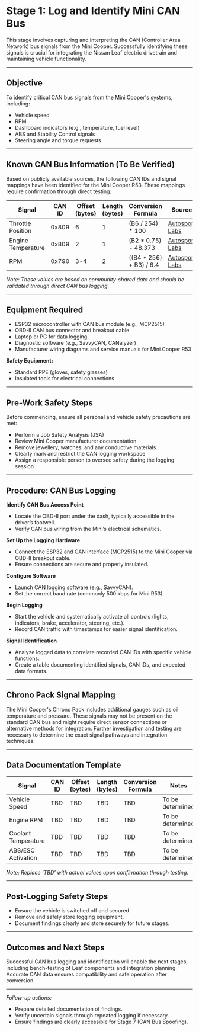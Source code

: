 # Stage 1: Log and Identify Mini CAN Bus

This stage involves capturing and interpreting the CAN (Controller Area Network) bus signals from the Mini Cooper. Successfully identifying these signals is crucial for integrating the Nissan Leaf electric drivetrain and maintaining vehicle functionality.

---

## Objective

To identify critical CAN bus signals from the Mini Cooper's systems, including:

- Vehicle speed
- RPM
- Dashboard indicators (e.g., temperature, fuel level)
- ABS and Stability Control signals
- Steering angle and torque requests

---

## Known CAN Bus Information (To Be Verified)

Based on publicly available sources, the following CAN IDs and signal mappings have been identified for the Mini Cooper R53. These mappings require confirmation through direct testing:

| Signal               | CAN ID | Offset (bytes) | Length (bytes) | Conversion Formula                   | Source |
|----------------------|--------|----------------|----------------|--------------------------------------|--------|
| Throttle Position    | 0x809  | 6              | 1              | (B6 / 254) * 100                     | [Autosport Labs](https://wiki.autosportlabs.com/CAN_Bus_database) |
| Engine Temperature   | 0x809  | 2              | 1              | (B2 * 0.75) - 48.373                 | [Autosport Labs](https://wiki.autosportlabs.com/CAN_Bus_database) |
| RPM                  | 0x790  | 3-4            | 2              | ((B4 * 256) + B3) / 6.4              | [Autosport Labs](https://wiki.autosportlabs.com/CAN_Bus_database) |

*Note: These values are based on community-shared data and should be validated through direct CAN bus logging.*

---

## Equipment Required

- ESP32 microcontroller with CAN bus module (e.g., MCP2515)
- OBD-II CAN bus connector and breakout cable
- Laptop or PC for data logging
- Diagnostic software (e.g., SavvyCAN, CANalyzer)
- Manufacturer wiring diagrams and service manuals for Mini Cooper R53

**Safety Equipment:**

- Standard PPE (gloves, safety glasses)
- Insulated tools for electrical connections

---

## Pre-Work Safety Steps

Before commencing, ensure all personal and vehicle safety precautions are met:

- Perform a Job Safety Analysis (JSA)
- Review Mini Cooper manufacturer documentation
- Remove jewellery, watches, and any conductive materials
- Clearly mark and restrict the CAN logging workspace
- Assign a responsible person to oversee safety during the logging session

---

## Procedure: CAN Bus Logging

**Identify CAN Bus Access Point**

   - Locate the OBD-II port under the dash, typically accessible in the driver’s footwell.
   - Verify CAN bus wiring from the Mini’s electrical schematics.

**Set Up the Logging Hardware**

  - Connect the ESP32 and CAN interface (MCP2515) to the Mini Cooper via OBD-II breakout cable.
  - Ensure connections are secure and properly insulated.

**Configure Software**

   - Launch CAN logging software (e.g., SavvyCAN).
   - Set the correct baud rate (commonly 500 kbps for Mini R53).

**Begin Logging**

   - Start the vehicle and systematically activate all controls (lights, indicators, brake, accelerator, steering, etc.).
   - Record CAN traffic with timestamps for easier signal identification.

**Signal Identification**

   - Analyze logged data to correlate recorded CAN IDs with specific vehicle functions.
   - Create a table documenting identified signals, CAN IDs, and expected data formats.

---

## Chrono Pack Signal Mapping

The Mini Cooper's Chrono Pack includes additional gauges such as oil temperature and pressure. These signals may not be present on the standard CAN bus and might require direct sensor connections or alternative methods for integration. Further investigation and testing are necessary to determine the exact signal pathways and integration techniques.

---

## Data Documentation Template

| Signal               | CAN ID | Offset (bytes) | Length (bytes) | Conversion Formula                   | Notes                 |
|----------------------|--------|----------------|----------------|--------------------------------------|-----------------------|
| Vehicle Speed        | TBD    | TBD            | TBD            | TBD                                  | To be determined      |
| Engine RPM           | TBD    | TBD            | TBD            | TBD                                  | To be determined      |
| Coolant Temperature  | TBD    | TBD            | TBD            | TBD                                  | To be determined      |
| ABS/ESC Activation   | TBD    | TBD            | TBD            | TBD                                  | To be determined      |

*Note: Replace 'TBD' with actual values upon confirmation through testing.*

---

## Post-Logging Safety Steps

- Ensure the vehicle is switched off and secured.
- Remove and safely store logging equipment.
- Document findings clearly and store securely for future stages.

---

## Outcomes and Next Steps

Successful CAN bus logging and identification will enable the next stages, including bench-testing of Leaf components and integration planning. Accurate CAN data ensures compatibility and safe operation after conversion.

---

*Follow-up actions:*

- Prepare detailed documentation of findings.
- Verify uncertain signals through repeated logging if necessary.
- Ensure findings are clearly accessible for Stage 7 (CAN Bus Spoofing).

